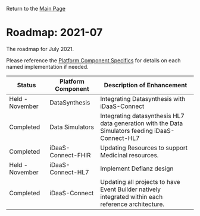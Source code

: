 Return to the <a href="https://project-herophilus.github.io/Project-Herophilus-Assets/" target="_blank">Main Page</a>

# Roadmap: 2021-07
The roadmap for July 2021.

Please reference the [Platform Component Specifics](../Design/PlatformComponents.md) for details on each named implementation if needed.

| Status | Platform Component   | Description of Enhancement|
|---|---|---|
|Held - November|DataSynthesis|Integrating Datasynthesis with iDaaS-Connect|
|Completed|Data Simulators|Integrating datasynthesis HL7 data generation with the Data Simulators feeding iDaaS-Connect-HL7|
|Completed| iDaaS-Connect-FHIR| Updating Resources to support Medicinal resources.|
|Held - November| iDaaS-Connect-HL7| Implement Defianz design|
|Completed| iDaaS-Connect| Updating all projects to have Event Builder natively integrated within each reference architecture.|
